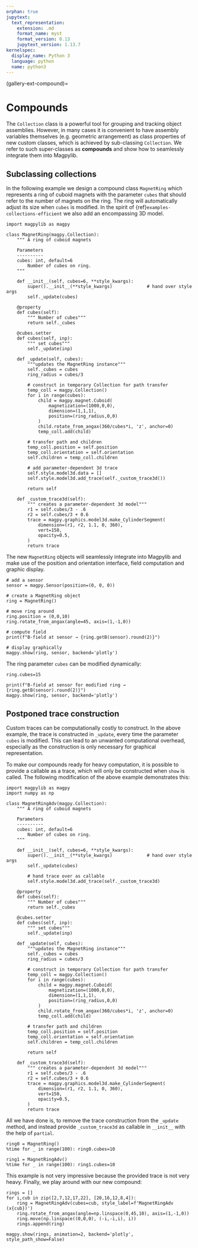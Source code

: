 ```yaml
---
orphan: true
jupytext:
  text_representation:
    extension: .md
    format_name: myst
    format_version: 0.13
    jupytext_version: 1.13.7
kernelspec:
  display_name: Python 3
  language: python
  name: python3
---
```


(gallery-ext-compound)=

# Compounds

The `Collection` class is a powerful tool for grouping and tracking object assemblies.
However, in many cases it is convenient to have assembly variables themselves (e.g. geometric arrangement) as class properties of new custom classes, which is achieved by sub-classing `Collection`. We refer to such super-classes as **compounds** and show how to seamlessly integrate them into Magpylib.

## Subclassing collections

In the following example we design a compound class `MagnetRing` which represents a ring of cuboid magnets with the parameter `cubes` that should refer to the number of magnets on the ring. The ring will automatically adjust its size when `cubes` is modified. In the spirit of {ref}`examples-collections-efficient` we also add an encompassing 3D model.

```{code-cell} ipython3
import magpylib as magpy

class MagnetRing(magpy.Collection):
    """ A ring of cuboid magnets

    Parameters
    ----------
    cubes: int, default=6
        Number of cubes on ring.
    """

    def __init__(self, cubes=6, **style_kwargs):
        super().__init__(**style_kwargs)             # hand over style args
        self._update(cubes)

    @property
    def cubes(self):
        """ Number of cubes"""
        return self._cubes

    @cubes.setter
    def cubes(self, inp):
        """ set cubes"""
        self._update(inp)

    def _update(self, cubes):
        """updates the MagnetRing instance"""
        self._cubes = cubes
        ring_radius = cubes/3

        # construct in temporary Collection for path transfer
        temp_coll = magpy.Collection()
        for i in range(cubes):
            child = magpy.magnet.Cuboid(
                magnetization=(1000,0,0),
                dimension=(1,1,1),
                position=(ring_radius,0,0)
            )
            child.rotate_from_angax(360/cubes*i, 'z', anchor=0)
            temp_coll.add(child)

        # transfer path and children
        temp_coll.position = self.position
        temp_coll.orientation = self.orientation
        self.children = temp_coll.children

        # add parameter-dependent 3d trace
        self.style.model3d.data = []
        self.style.model3d.add_trace(self._custom_trace3d())

        return self

    def _custom_trace3d(self):
        """ creates a parameter-dependent 3d model"""
        r1 = self.cubes/3 - .6
        r2 = self.cubes/3 + 0.6
        trace = magpy.graphics.model3d.make_CylinderSegment(
            dimension=(r1, r2, 1.1, 0, 360),
            vert=150,
            opacity=0.5,
        )
        return trace
```

The new `MagnetRing` objects will seamlessly integrate into Magpylib and make use of the position and orientation interface, field computation and graphic display.

```{code-cell} ipython3
# add a sensor
sensor = magpy.Sensor(position=(0, 0, 0))

# create a MagnetRing object
ring = MagnetRing()

# move ring around
ring.position = (0,0,10)
ring.rotate_from_angax(angle=45, axis=(1,-1,0))

# compute field
print(f"B-field at sensor → {ring.getB(sensor).round(2)}")

# display graphically
magpy.show(ring, sensor, backend='plotly')
```

The ring parameter `cubes` can be modified dynamically:

```{code-cell} ipython3
ring.cubes=15

print(f"B-field at sensor for modified ring → {ring.getB(sensor).round(2)}")
magpy.show(ring, sensor, backend='plotly')
```

## Postponed trace construction

Custom traces can be computationally costly to construct. In the above example, the trace is constructed in `_update`, every time the parameter `cubes` is modified. This can lead to an unwanted computational overhead, especially as the construction is only necessary for graphical representation.

To make our compounds ready for heavy computation, it is possible to provide a callable as a trace, which will only be constructed when `show` is called. The following modification of the above example demonstrates this:

```{code-cell} ipython3
import magpylib as magpy
import numpy as np

class MagnetRingAdv(magpy.Collection):
    """ A ring of cuboid magnets

    Parameters
    ----------
    cubes: int, default=6
        Number of cubes on ring.
    """

    def __init__(self, cubes=6, **style_kwargs):
        super().__init__(**style_kwargs)             # hand over style args
        self._update(cubes)

        # hand trace over as callable
        self.style.model3d.add_trace(self._custom_trace3d)

    @property
    def cubes(self):
        """ Number of cubes"""
        return self._cubes

    @cubes.setter
    def cubes(self, inp):
        """ set cubes"""
        self._update(inp)

    def _update(self, cubes):
        """updates the MagnetRing instance"""
        self._cubes = cubes
        ring_radius = cubes/3

        # construct in temporary Collection for path transfer
        temp_coll = magpy.Collection()
        for i in range(cubes):
            child = magpy.magnet.Cuboid(
                magnetization=(1000,0,0),
                dimension=(1,1,1),
                position=(ring_radius,0,0)
            )
            child.rotate_from_angax(360/cubes*i, 'z', anchor=0)
            temp_coll.add(child)

        # transfer path and children
        temp_coll.position = self.position
        temp_coll.orientation = self.orientation
        self.children = temp_coll.children

        return self

    def _custom_trace3d(self):
        """ creates a parameter-dependent 3d model"""
        r1 = self.cubes/3 - .6
        r2 = self.cubes/3 + 0.6
        trace = magpy.graphics.model3d.make_CylinderSegment(
            dimension=(r1, r2, 1.1, 0, 360),
            vert=150,
            opacity=0.5,
        )
        return trace
```

All we have done is, to remove the trace construction from the `_update` method, and instead provide `_custom_trace3d` as callable in `__init__` with the help of `partial`.

```{code-cell} ipython3
ring0 = MagnetRing()
%time for _ in range(100): ring0.cubes=10

ring1 = MagnetRingAdv()
%time for _ in range(100): ring1.cubes=10
```

This example is not very impressive because the provided trace is not very heavy. Finally, we play around with our new compound:

```{code-cell} ipython3
rings = []
for i,cub in zip([2,7,12,17,22], [20,16,12,8,4]):
    ring = MagnetRingAdv(cubes=cub, style_label=f'MagnetRingAdv (x{cub})')
    ring.rotate_from_angax(angle=np.linspace(0,45,10), axis=(1,-1,0))
    ring.move(np.linspace((0,0,0), (-i,-i,i), i))
    rings.append(ring)

magpy.show(rings, animation=2, backend='plotly', style_path_show=False)
```
